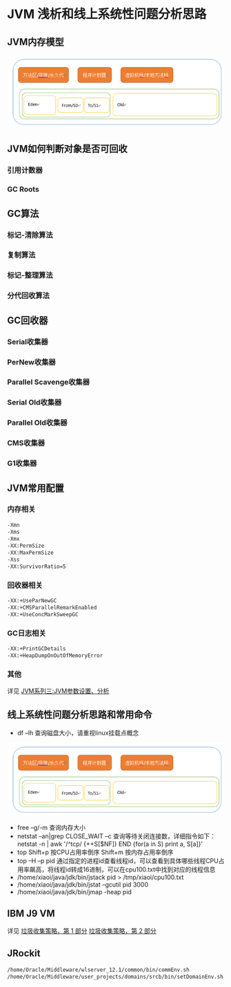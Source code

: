 JVM 浅析和线上系统性问题分析思路
=======================

## JVM内存模型

![JVM内存模型](/heap.png)

## JVM如何判断对象是否可回收
### 引用计数器
### GC Roots
## GC算法
### 标记-清除算法
### 复制算法
### 标记-整理算法
### 分代回收算法
## GC回收器
### Serial收集器
### PerNew收集器
### Parallel Scavenge收集器
### Serial Old收集器
### Parallel Old收集器
### CMS收集器
### G1收集器
## JVM常用配置
### 内存相关
	-Xmn
	-Xms
	-Xmx
	-XX:PermSize
	-XX:MaxPermSize
	-Xss
	-XX:SurvivorRatio=5
### 回收器相关
	-XX:+UseParNewGC 
	-XX:+CMSParallelRemarkEnabled 
	-XX:+UseConcMarkSweepGC
### GC日志相关
	-XX:+PrintGCDetails
	-XX:+HeapDumpOnOutOfMemoryError
### 其他
详见 [JVM系列三:JVM参数设置、分析](https://www.cnblogs.com/redcreen/archive/2011/05/04/2037057.html)
## 线上系统性问题分析思路和常用命令
* df –lh 查询磁盘大小，请重视linux挂载点概念

![磁盘大小](/heap.png)

* free –g/-m 查询内存大小
* netstat –an|grep CLOSE_WAIT –c 查询等待关闭连接数，详细指令如下：
		netstat -n | awk '/^tcp/ {++S[$NF]} END {for(a in S) print a, S[a]}'
* top
		Shift+p 按CPU占用率倒序
		Shift+m 按内存占用率倒序
* top –H –p pid 通过指定的进程id查看线程id，可以查看到具体哪些线程CPU占用率飙高，将线程id转成16进制，可以在cpu100.txt中找到对应的线程信息
* /home/xiaoi/java/jdk/bin/jstack pid > /tmp/xiaoi/cpu100.txt
* /home/xiaoi/java/jdk/bin/jstat –gcutil pid 3000
* /home/xiaoi/java/jdk/bin/jmap -heap pid

## IBM J9 VM
详见 [垃圾收集策略，第 1 部分](https://www.ibm.com/developerworks/cn/java/j-ibmjava2/)
[垃圾收集策略，第 2 部分](https://www.ibm.com/developerworks/cn/java/j-ibmjava3/)

## JRockit
	/home/Oracle/Middleware/wlserver_12.1/common/bin/commEnv.sh
	/home/Oracle/Middleware/user_projects/domains/srcb/bin/setDomainEnv.sh

